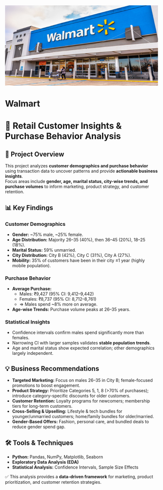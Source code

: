 <p align="center">
  <img
    src="https://github.com/AlkaShukla26/Walmart/blob/main/WhatsApp%20Image%202025-09-07%20at%2000.00.36%20(1).jpeg?raw=true"
    alt="Walmart Project"
    width="567"
    height="264"
  />
</p>

# Walmart
# 🛒 Retail Customer Insights & Purchase Behavior Analysis

## 📌 Project Overview
This project analyzes **customer demographics and purchase behavior** using transaction data to uncover patterns and provide **actionable business insights**.  
Focus areas include **gender, age, marital status, city-wise trends, and purchase volumes** to inform marketing, product strategy, and customer retention.

## 📊 Key Findings

### Customer Demographics
- **Gender:** ~75% male, ~25% female.  
- **Age Distribution:** Majority 26–35 (40%), then 36–45 (20%), 18–25 (18%).  
- **Marital Status:** 59% unmarried.  
- **City Distribution:** City B (42%), City C (31%), City A (27%).  
- **Mobility:** 35% of customers have been in their city ≤1 year (highly mobile population).  

### Purchase Behavior
- **Average Purchase:**  
  - Males: ₹9,427 (95% CI: 9,412–9,442)  
  - Females: ₹8,737 (95% CI: 8,712–8,761)  
  - ⇒ Males spend ~8% more on average.  
- **Age-wise Trends:** Purchase volume peaks at 26–35 years.  

### Statistical Insights
- Confidence intervals confirm males spend significantly more than females.  
- Narrowing CI with larger samples validates **stable population trends**.  
- Age and marital status show expected correlation; other demographics largely independent.  

## 💡 Business Recommendations
- **Targeted Marketing:** Focus on males 26–35 in City B; female-focused promotions to boost engagement.  
- **Product Strategy:** Prioritize Categories 5, 1, 8 (>70% of purchases); introduce category-specific discounts for older customers.  
- **Customer Retention:** Loyalty programs for newcomers; membership tiers for long-term customers.  
- **Cross-Selling & Upselling:** Lifestyle & tech bundles for younger/unmarried customers; home/family bundles for older/married.  
- **Gender-Based Offers:** Fashion, personal care, and bundled deals to reduce gender spend gap.  

## 🛠️ Tools & Techniques
- **Python:** Pandas, NumPy, Matplotlib, Seaborn  
- **Exploratory Data Analysis (EDA)**  
- **Statistical Analysis:** Confidence Intervals, Sample Size Effects  

✅ This analysis provides a **data-driven framework** for marketing, product prioritization, and customer retention strategies.

